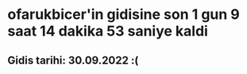 # ofarukbicer'in gidisine son 1 gun 9 saat 14 dakika 53 saniye kaldi

## Gidis tarihi: 30.09.2022 :(
